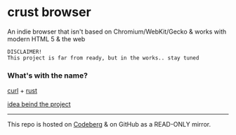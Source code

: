 # crust browser

An indie browser that isn't based on Chromium/WebKit/Gecko & works with modern HTML 5 & the web

```
DISCLAIMER!
This project is far from ready, but in the works.. stay tuned
```
### What's with the name?

[curl](https://curl.se/) + [rust](https://www.rust-lang.org/)

[idea beind the project](https://codeberg.org/polarhive/ideas/src/branch/main/browser.md) 

---
This repo is hosted on [Codeberg](https://polarhive.ml/knowledge) & on GitHub as a READ-ONLY mirror.
